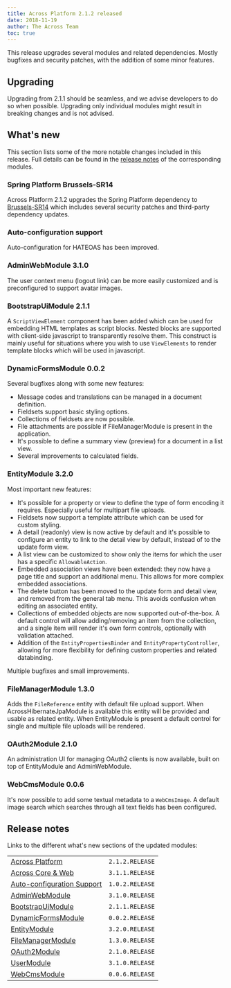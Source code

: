 ```yaml
---
title: Across Platform 2.1.2 released
date: 2018-11-19
author: The Across Team
toc: true
---
```


This release upgrades several modules and related dependencies. Mostly
bugfixes and security patches, with the addition of some minor features.

<!--more-->

## Upgrading

Upgrading from 2.1.1 should be seamless, and we advise developers to do
so when possible. Upgrading only individual modules might result in
breaking changes and is not advised.

## What's new

This section lists some of the more notable changes included in this
release. Full details can be found in the [release
notes](across-platform-2-1-2-released.html#whats-new-sections) of the
corresponding modules.

### Spring Platform Brussels-SR14

Across Platform 2.1.2 upgrades the Spring Platform dependency
to [Brussels-SR14](https://docs.spring.io/platform/docs/Brussels-SR14/reference/htmlsingle/)
which includes several security patches and third-party dependency
updates.

### Auto-configuration support

Auto-configuration for HATEOAS has been improved.

### AdminWebModule 3.1.0

The user context menu (logout link) can be more easily customized and is
preconfigured to support avatar images.

### BootstrapUiModule 2.1.1

A `ScriptViewElement` component has been added which can be used for
embedding HTML templates as script blocks. Nested blocks are supported
with client-side javascript to transparently resolve them. This
construct is mainly useful for situations where you wish to use
`ViewElements` to render template blocks which will be used in
javascript.

### DynamicFormsModule 0.0.2

Several bugfixes along with some new features:

- Message codes and translations can be managed in a document
  definition.
- Fieldsets support basic styling options.
- Collections of fieldsets are now possible.
- File attachments are possible if FileManagerModule is present in the
  application.
- It's possible to define a summary view (preview) for a document in a
  list view.
- Several improvements to calculated fields.

### EntityModule 3.2.0

Most important new features:

- It's possible for a property or view to define the type of form
  encoding it requires. Especially useful for multipart file uploads.
- Fieldsets now support a template attribute which can be used for
  custom styling.
- A detail (readonly) view is now active by default and it's possible
  to configure an entity to link to the detail view by default,
  instead of to the update form view.
- A list view can be customized to show only the items for which the
  user has a specific `AllowableAction`.
- Embedded association views have been extended: they now have a page
  title and support an additional menu. This allows for more complex
  embedded associations.
- The delete button has been moved to the update form and detail view,
  and removed from the general tab menu. This avoids confusion when
  editing an associated entity.
- Collections of embedded objects are now supported out-of-the-box. A
  default control will allow adding/removing an item from the
  collection, and a single item will render it's own form controls,
  optionally with validation attached.
- Addition of the `EntityPropertiesBinder` and
  `EntityPropertyController`, allowing for more flexibility for
  defining custom properties and related databinding.

Multiple bugfixes and small improvements.

### FileManagerModule 1.3.0

Adds the `FileReference` entity with default file upload support. When
AcrossHibernateJpaModule is available this entity will be provided and
usable as related entity. When EntityModule is present a default control
for single and multiple file uploads will be rendered.

### OAuth2Module 2.1.0

An administration UI for managing OAuth2 clients is now available, built
on top of EntityModule and AdminWebModule.

### WebCmsModule 0.0.6

It's now possible to add some textual metadata to a `WebCmsImage`. A
default image search which searches through all text fields has been
configured.

## <span id="whats-new-sections"></span>Release notes

Links to the different what's new sections of the updated modules:

|                                                                                                                                  |                 |
|----------------------------------------------------------------------------------------------------------------------------------|-----------------|
| [Across Platform](https://foreach-across.github.io/ref-docs-5/across/2.1.2/releases/platform/2.1.2.html)                      | `2.1.2.RELEASE` |
| [Across Core & Web](https://foreach-across.github.io/ref-docs-5/across/2.1.2/releases/core-artifacts/releases-3.x.html#3-1-1) | `3.1.1.RELEASE` |
| [Auto-configuration Support](https://foreach-across.github.io/ref-docs-5/across-autoconfigure/1.0.2/index.html)               | `1.0.2.RELEASE` |
| [AdminWebModule](https://foreach-across.github.io/ref-docs-5/admin-web-module/3.1.0/releases/3.x.html#3-1-0)                  | `3.1.0.RELEASE` |
| [BootstrapUiModule](https://foreach-across.github.io/ref-docs-5/bootstrap-ui-module/2.1.1/releases/2.x.html#2-1-1)            | `2.1.1.RELEASE` |
| [DynamicFormsModule](https://foreach-across.github.io/ref-docs-5/dynamic-forms-module/0.0.2/releases/0.0.x.html#0-0-2)        | `0.0.2.RELEASE` |
| [EntityModule](https://foreach-across.github.io/ref-docs-5/entity-module/3.2.0/releases/3.x.html#3-2-0)                       | `3.2.0.RELEASE` |
| [FileManagerModule](https://foreach-across.github.io/ref-docs-5/file-manager-module/1.3.0/releases/1.x.html#1-3-0)            | `1.3.0.RELEASE` |
| [OAuth2Module](https://foreach-across.github.io/ref-docs-5/oauth2-module/2.1.0/releases/2.x.html#2-1-0)                       | `2.1.0.RELEASE` |
| [UserModule](https://foreach-across.github.io/ref-docs-5/user-module/3.1.0/releases/3.x.html#3-1-0)                           | `3.1.0.RELEASE` |
| [WebCmsModule](https://foreach-across.github.io/ref-docs-5/web-cms-module/0.0.6/releases/0.0.x.html#0-0-6)                    | `0.0.6.RELEASE` |
